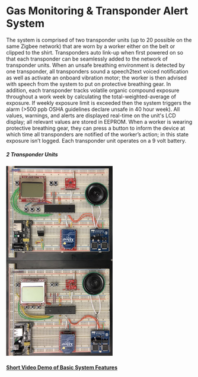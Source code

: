 # Gas Monitoring &amp; Transponder Alert System

The system is comprised of two transponder units (up to 20 possible on the same Zigbee network) that are worn by a worker either on the belt or clipped to the shirt. Transponders auto link-up when first powered on so that each transponder can be seamlessly added to the network of transponder units. When an unsafe breathing environment is detected by one transponder, all transponders sound a speech2text voiced notification as well as activate an onboard vibration motor; the worker is then advised with speech from the system to put on protective breathing gear. In addition, each transponder tracks volatile organic compound exposure throughout a work week by calculating the total-weighted-average of exposure. If weekly exposure limit is exceeded then the system triggers the alarm (>500 ppb OSHA guidelines declare unsafe in 40 hour week). All values, warnings, and alerts are displayed real-time on the unit's LCD display; all relevant values are stored in EEPROM. When a worker is wearing protective breathing gear, they can press a button to inform the device at which time all transponders are notified of the worker’s action; in this state exposure isn’t logged. Each transponder unit operates on a 9 volt battery.

##### 2 Transponder Units

![2 Units](https://github.com/tday01/CS122A-Project/blob/master/images/2%20units.jpg)

#### [Short Video Demo of Basic System Features](https://www.youtube.com/watch?v=jCFYcRYhyFw)
